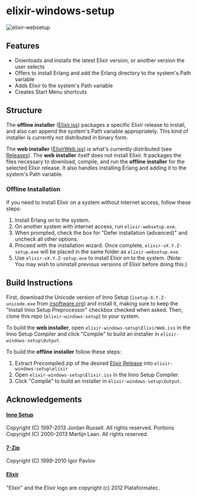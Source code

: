 # elixir-windows-setup

![elixir-websetup](assets/screenshot.png)

## Features

* Downloads and installs the latest Elixir version, or another version the user selects
* Offers to install Erlang and add the Erlang directory to the system's Path variable
* Adds Elixir to the system's Path variable
* Creates Start Menu shortcuts

## Structure

The **offline installer** ([Elixir.iss](Elixir.iss)) packages a specific Elixir release to install, and also can append the system's Path variable appropriately.  This kind of installer is currently not distributed in binary form.

The **web installer** ([ElixirWeb.iss](ElixirWeb.iss)) is what's currently distributed (see [Releases](https://github.com/chyndman/elixir-windows-setup/releases)). The **web installer** itself does not install Elixir.  It packages the files necessary to download, compile, and run the **offline installer** for the selected Elixir release.  It also handles installing Erlang and adding it to the system's Path variable.

### Offline Installation

If you need to install Elixir on a system without internet access, follow these steps:

1. Install Erlang on to the system.
2. On another system with internet access, run `elixir-websetup.exe`.
3. When prompted, check the box for "Defer installation (advanced)" and uncheck all other options.
4. Proceed with the installation wizard.  Once complete, `elixir-vX.Y.Z-setup.exe` will be placed in the same folder as `elixir-websetup.exe`.
5. Use `elixir-vX.Y.Z-setup.exe` to install Elixir on to the system.  (Note: You may wish to uninstall previous versions of Elixir before doing this.)

## Build Instructions

First, download the Unicode version of Inno Setup (`isetup-X.Y.Z-unicode.exe` from [jrsoftware.org](http://www.jrsoftware.org/isdl.php#stable)) and install it, making sure to keep the "Install Inno Setup Preprocessor" checkbox checked when asked.  Then, clone this repo (`elixir-windows-setup`) to your system.

To build the **web installer**, open `elixir-windows-setup\ElixirWeb.iss` in the Inno Setup Compiler and click "Compile" to build an installer in `elixir-windows-setup\Output`.

To build the **offline installer** follow these steps:

1. Extract Precompiled.zip of the desired [Elixir Release](https://github.com/elixir-lang/elixir/releases/) into `elixir-windows-setup\elixir`
2. Open `elixir-windows-setup\Elixir.iss` in the Inno Setup Compiler.
3. Click "Compile" to build an installer in `elixir-windows-setup\Output`.

## Acknowledgements

#### [Inno Setup](http://www.jrsoftware.org/isinfo.php)
Copyright (C) 1997-2013 Jordan Russell. All rights reserved.
Portions Copyright (C) 2000-2013 Martijn Laan. All rights reserved.

#### [7-Zip](http://www.7-zip.org/)
Copyright (C) 1999-2010 Igor Pavlov

#### [Elixir](http://elixir-lang.org/)
"Elixir" and the Elixir logo are copyright (c) 2012 Plataformatec.
